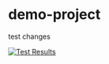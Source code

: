 # demo-project

test changes

[![Test Results](https://gist.githubusercontent.com/SebastianGredal/f48a1cfcf5fd6fd72485130923682c5a/raw/demo-project.svg)](https://gist.githubusercontent.com/SebastianGredal/f48a1cfcf5fd6fd72485130923682c5a/raw/demo-project.svg)
